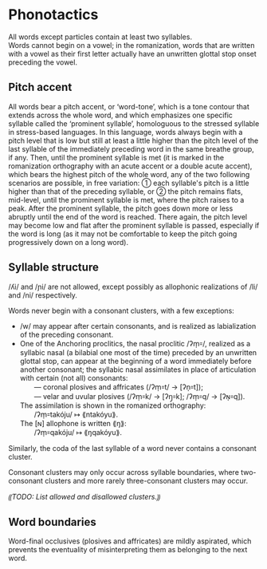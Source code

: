 # Phonotactics

All words except particles contain at least two syllables.  
Words cannot begin on a vowel; in the romanization, words that are written with a vowel as their first letter actually have an unwritten glottal stop onset preceding the vowel.  
  
  
## Pitch accent  
  
All words bear a pitch accent, or ‘word-tone’, which is a tone contour that extends across the whole word, and which emphasizes one specific syllable called the ‘prominent syllable’, homologuous to the stressed syllable in stress-based languages. In this language, words always begin with a pitch level that is low but still at least a little higher than the pitch level of the last syllable of the immediately preceding word in the same breathe group, if any. Then, until the prominent syllable is met (it is marked in the romanization orthography with an acute accent or a double acute accent), which bears the highest pitch of the whole word, any of the two following scenarios are possible, in free variation: ① each syllable's pitch is a little higher than that of the preceding syllable, or ② the pitch remains flats, mid-level, until the prominent syllable is met, where the pitch raises to a peak. After the prominent syllable, the pitch goes down more or less abruptly until the end of the word is reached. There again, the pitch level may become low and flat after the prominent syllable is passed, especially if the word is long (as it may not be comfortable to keep the pitch going progressively down on a long word).  
  
  
## Syllable structure  
  
/ʎi/ and /ɲi/ are not allowed, except possibly as allophonic realizations of /li/ and /ni/ respectively.  
  
Words never begin with a consonant clusters, with a few exceptions:  
* /w/ may appear after certain consonants, and is realized as labialization of the preceding consonant.  
* One of the Anchoring proclitics, the nasal proclitic /ʔm̩꞊/, realized as a syllabic nasal (a bilabial one most of the time) preceded by an unwritten glottal stop, can appear at the beginning of a word immediately before another consonant; the syllabic nasal assimilates in place of articulation with certain (not all) consonants:  
  — coronal plosives and affricates (/ʔm̩꞊t/ → [ʔn̩꞊t]);  
  — velar and uvular plosives (/ʔm̩꞊k/ → [ʔŋ̩꞊k]; /ʔm̩꞊q/ → [ʔɴ̩꞊q]).  
The assimilation is shown in the romanized orthography:  
  /ʔm̩꞊takóju/ ↦ ⟪ntakóyu⟫.  
The [ɴ] allophone is written ⟪ŋ⟫:  
  /ʔm̩꞊qakóju/ ↦  ⟪ŋqakóyu⟫.
  
Similarly, the coda of the last syllable of a word never contains a consonant cluster.  
  
Consonant clusters may only occur across syllable boundaries, where two-consonant clusters and more rarely three-consonant clusters may occur.  
  
*⸨TODO: List allowed and disallowed clusters.⸩*


## Word boundaries  
  
Word-final occlusives (plosives and affricates) are mildly aspirated, which prevents the eventuality of misinterpreting them as belonging to the next word.

